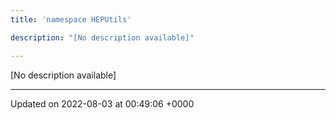 ```yaml
---
title: 'namespace HEPUtils'

description: "[No description available]"

---
```







[No description available]






-------------------------------

Updated on 2022-08-03 at 00:49:06 +0000